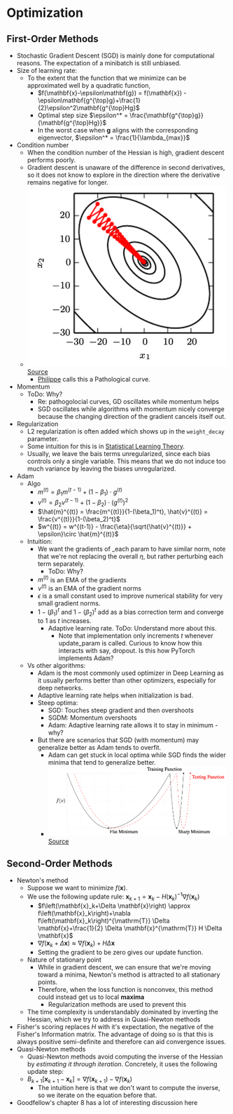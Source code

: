 # Optimization

## First-Order Methods

- Stochastic Gradient Descent (SGD) is mainly done for computational reasons. The expectation of a minibatch is still unbiased.
- Size of learning rate:
  - To the extent that the function that we minimize can be approximated well by a quadratic function, 
    - $f(\mathbf{x}-\epsilon\mathbf{g}) = f(\mathbf{x}) - \epsilon\mathbf{g^{\top}g}+\frac{1}{2}\epsilon^2\mathbf{g^{\top}Hg}$
    - Optimal step size $\epsilon^* = \frac{\mathbf{g^{\top}g}}{\mathbf{g^{\top}Hg}}$
    - In the worst case when $\mathbf{g}$ aligns with the corresponding eigenvector, $\epsilon^* = \frac{1}{\lambda_{max}}$
- Condition number
  - When the condition number of the Hessian is high, gradient descent performs poorly. 
  - Gradient descent is unaware of the difference in second derivatives, so it does not know to explore in the direction where the derivative remains negative for longer.
  - ![canyon.png](canyon.png)[Source](https://www.deeplearningbook.org/contents/numerical.html)
    - [Philippe](https://github.com/phlippe/uvadlc_notebooks/blob/master/docs/tutorial_notebooks/tutorial4/Optimization_and_Initialization.ipynb) calls this a Pathological curve.
- Momentum
  - ToDo: Why?
    - Re: pathogolocial curves, GD oscillates while momentum helps
    - SGD oscillates while algorithms with momentum nicely converge because the changing direction of the gradient cancels itself out.
- Regularization
  - L2 regularization is often added which shows up in the `weight_decay` parameter.
  - Some intuition for this is in [Statistical Learning Theory](../../classical/03_statistical_learning_theory/notes.md).
  - Usually, we leave the bais terms unregularized, since each bias controls only a single variable. This means that we do not induce too much variance by leaving the biases unregularized.
- Adam 
  - Algo
    - $m^{(t)} = \beta_1 m^{(t-1)} + (1 - \beta_1)\cdot g^{(t)}$
    - $v^{(t)} = \beta_2 v^{(t-1)} + (1 - \beta_2)\cdot \left(g^{(t)}\right)^2$
    - $\hat{m}^{(t)} = \frac{m^{(t)}}{1-(\beta_1)^t}, \hat{v}^{(t)} = \frac{v^{(t)}}{1-(\beta_2)^t}$
    - $w^{(t)} = w^{(t-1)} - \frac{\eta}{\sqrt{\hat{v}^{(t)}} + \epsilon}\circ \hat{m}^{(t)}$
  - Intuition:
    - We want the gradients of _each param to have similar norm, note that we're not replacing the overall $\eta$, but rather perturbing each term separately. 
      - ToDo: Why?
    - $m^{(t)}$ is an EMA of the gradients
    - $v^{(t)}$ is an EMA of the gradient norms
    - $\epsilon$ is a small constant used to improve numerical stability for very small gradient norms.
    - $1-(\beta_1)^t$ and  $1-(\beta_2)^t$ add as a bias correction term and converge to 1 as $t$ increases. 
      - Adaptive learning rate. ToDo: Understand more about this. 
        - Note that implementation only increments $t$ whenever update_param is called. Curious to know how this interacts with say, dropout. Is this how PyTorch implements Adam?
  - Vs other algorithms:
    - Adam is the most commonly used optimizer in Deep Learning as it usually performs better than other optimizers, especially for deep networks.
    - Adaptive learning rate helps when initialization is bad.
    - Steep optima:
      - SGD: Touches steep gradient and then overshoots 
      - SGDM: Momentum overshoots 
      - Adam: Adaptive learning rate allows it to stay in minimum - why?
    - But there are scenarios that SGD (with momentum) may generalize better as Adam tends to overfit.
      - Adam can get stuck in local optima while SGD finds the wider minima that tend to generalize better.
      - ![adam_overfit.png](adam_overfit.png)[Source](https://arxiv.org/pdf/1609.04836)

## Second-Order Methods

- Newton's method
  - Suppose we want to minimize $f(\mathbf{x})$.
  - We use the following update rule: $\mathbf{x}_{k+1}=\mathbf{x}_k-H\left(\mathbf{x}_k\right)^{-1} \nabla f\left(\mathbf{x}_k\right)$
    - $f\left(\mathbf{x}_k+\Delta \mathbf{x}\right) \approx f\left(\mathbf{x}_k\right)+\nabla f\left(\mathbf{x}_k\right)^{\mathrm{T}} \Delta \mathbf{x}+\frac{1}{2} \Delta \mathbf{x}^{\mathrm{T}} H \Delta \mathbf{x}$
    - $\nabla f\left(\mathbf{x}_k+\Delta \mathbf{x}\right) \approx \nabla f\left(\mathbf{x}_k\right)+H \Delta \mathbf{x}$
    - Setting the gradient to be zero gives our update function.
  - Nature of stationary point
    - While in gradient descent, we can ensure that we're moving toward a minima, Newton's method is attracted to all stationary points.
    - Therefore, when the loss function is nonconvex, this method could instead get us to local **maxima**
      - Regularization methods are used to prevent this
  - The time complexity is understandably dominated by inverting the Hessian, which we try to address in Quasi-Newton methods
- Fisher's scoring replaces $H$ with it's expectation, the negative of the Fisher's Information matrix. The advantage of doing so is that this is always positive semi-definite and therefore can aid convergence issues.
- Quasi-Newton methods
  - Quasi-Newton methods avoid computing the inverse of the Hessian by _estimating it through iteration_. Concretely, it uses the following update step:
  - $B_{k+1}\left[\mathbf{x}_{k+1}-\mathbf{x}_k\right]=\nabla f\left(\mathbf{x}_{k+1}\right)-\nabla f\left(\mathbf{x}_k\right)$
    - The intuition here is that we don't want to compute the inverse,  so we iterate on the equation before that.
- Goodfellow's chapter 8 has a lot of interesting discussion here